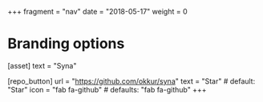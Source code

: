 +++
fragment = "nav"
date = "2018-05-17"
weight = 0

# Branding options
[asset]
  text = "Syna"

[repo_button]
  url = "https://github.com/okkur/syna"
  text = "Star" # default: "Star"
  icon = "fab fa-github" # defaults: "fab fa-github"
+++
